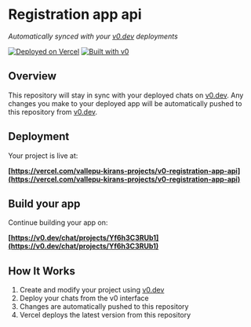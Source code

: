 # Registration app api

*Automatically synced with your [v0.dev](https://v0.dev) deployments*

[![Deployed on Vercel](https://img.shields.io/badge/Deployed%20on-Vercel-black?style=for-the-badge&logo=vercel)](https://vercel.com/vallepu-kirans-projects/v0-registration-app-api)
[![Built with v0](https://img.shields.io/badge/Built%20with-v0.dev-black?style=for-the-badge)](https://v0.dev/chat/projects/Yf6h3C3RUb1)

## Overview

This repository will stay in sync with your deployed chats on [v0.dev](https://v0.dev).
Any changes you make to your deployed app will be automatically pushed to this repository from [v0.dev](https://v0.dev).

## Deployment

Your project is live at:

**[https://vercel.com/vallepu-kirans-projects/v0-registration-app-api](https://vercel.com/vallepu-kirans-projects/v0-registration-app-api)**

## Build your app

Continue building your app on:

**[https://v0.dev/chat/projects/Yf6h3C3RUb1](https://v0.dev/chat/projects/Yf6h3C3RUb1)**

## How It Works

1. Create and modify your project using [v0.dev](https://v0.dev)
2. Deploy your chats from the v0 interface
3. Changes are automatically pushed to this repository
4. Vercel deploys the latest version from this repository